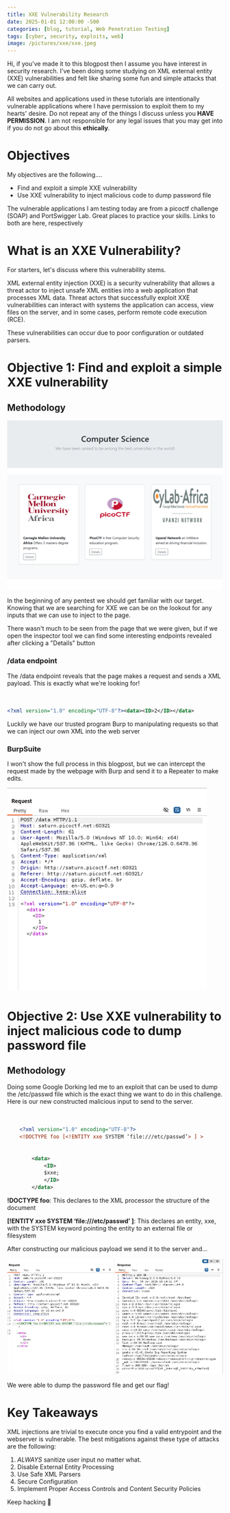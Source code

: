 ```yaml
---
title: XXE Vulnerability Research
date: 2025-01-01 12:00:00 -500
categories: [blog, tutorial, Web Penetration Testing]
tags: [cyber, security, exploits, web]
image: /pictures/xxe/xxe.jpeg
---
```





Hi, if you've made it to this blogpost then I assume you have interest in security research. I've been doing some studying on XML external entity (XXE) vulnerabilities and felt like sharing some fun and simple attacks that we can carry out.


All websites and applications used in these tutorials are intentionally vulnerable applications where I have permission to exploit them to my hearts' desire. Do not repeat any of the things I discuss unless you **HAVE PERMISSION**. I am not responsible for any legal issues that you may get into if you do not go about this **ethically**.






# Objectives




My objectives are the following....


- Find and exploit a simple XXE vulnerability
- Use XXE vulnerability to inject malicious code to dump password file


The vulnerable applications I am testing today are from a picoctf challenge (SOAP) and PortSwigger Lab. Great places to practice your skills. Links to both are here, respectively




# What is an XXE Vulnerability?


For starters, let's discuss where this vulnerability stems.


XML external entity injection (XXE) is a security vulnerability that allows a threat actor to inject unsafe XML entities into a web application that processes XML data. Threat actors that successfully exploit XXE vulnerabilities can interact with systems the application can access, view files on the server, and in some cases, perform remote code execution (RCE).


These vulnerabilities can occur due to poor configuration or outdated parsers.




# Objective 1: Find and exploit a simple XXE vulnerability




## Methodology




![Beginning Page](/pictures/xxe/pico_home_xxe.PNG)




In the beginning of any pentest we should get familiar with our target. Knowing that we are searching for XXE we can be on the lookout for any inputs that we can use to inject to the page.




There wasn't much to be seen from the page that we were given, but if we open the inspector tool we can find some interesting endpoints revealed after clicking a "Details" button




### /data endpoint


The /data endpoint reveals that the page makes a request and sends a XML payload. This is exactly what we're looking for!


```xml


<?xml version="1.0" encoding="UTF-8"?><data><ID>2</ID></data>


```


Luckily we have our trusted program Burp to manipulating requests so that we can inject our own XML into the web server




### BurpSuite


I won't show the full process in this blogpost, but we can intercept the request made by the webpage with Burp and send it to a Repeater to make edits.


![Burp Repeater](/pictures/xxe/pico_xxe_repeater.PNG)




 


# Objective 2: Use XXE vulnerability to inject malicious code to dump password file




## Methodology


Doing some Google Dorking led me to an exploit that can be used to dump the /etc/passwd file which is the exact thing we want to do in this challenge. Here is our new constructed malicious input to send to the server.


```xml


    <?xml version="1.0" encoding="UTF-8"?>
    <!DOCTYPE foo [<!ENTITY xxe SYSTEM ‘file:///etc/passwd’> ] >


        <data>
            <ID>
            $xxe;
            </ID>
        </data>


```

**!DOCTYPE foo**: This declares to the XML processor the structure of the document


**[!ENTITY xxe SYSTEM ‘file:///etc/passwd’ ]**: This declares an entity, xxe, with the SYSTEM keyword pointing the entity to an external file or filesystem


After constructing our malicious payload we send it to the server and...


![Results](/pictures/xxe/pico_results.PNG)




We were able to dump the password file and get our flag!








# Key Takeaways


XML injections are trivial to execute once you find a valid entrypoint and the webserver is vulnerable. The best mitigations against these type of attacks are the following:




1. *ALWAYS* sanitize user input no matter what.
2. Disable External Entity Processing
3. Use Safe XML Parsers
4. Secure Configuration
5. Implement Proper Access Controls and Content Security Policies








Keep hacking 💯


























